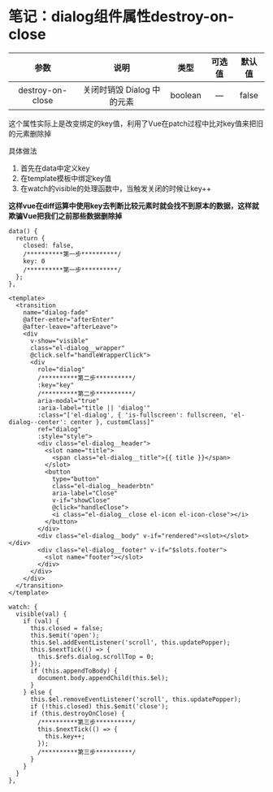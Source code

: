 # 笔记：dialog组件属性destroy-on-close

|       参数       |                                          说明                                          |  类型   | 可选值 | 默认值 |
| :--------------: | :------------------------------------------------------------------------------------: | :-----: | :----: | :----: |
| destroy-on-close | <span class="Apple-tab-span" style="white-space:pre"></span>关闭时销毁 Dialog 中的元素 | boolean |   —    | false  |

这个属性实际上是改变绑定的key值，利用了Vue在patch过程中比对key值来把旧的元素删除掉

具体做法
1. 首先在data中定义key
2. 在template模板中绑定key值
3. 在watch的visible的处理函数中，当触发关闭的时候让key++

**这样vue在diff运算中使用key去判断比较元素时就会找不到原本的数据，这样就欺骗Vue把我们之前那些数据删除掉**

```
data() {
  return {
    closed: false,
    /**********第一步**********/
    key: 0
    /**********第一步**********/
  };
},
```

```
<template>
  <transition
    name="dialog-fade"
    @after-enter="afterEnter"
    @after-leave="afterLeave">
    <div
      v-show="visible"
      class="el-dialog__wrapper"
      @click.self="handleWrapperClick">
      <div
        role="dialog"
        /**********第二步**********/
        :key="key"
        /**********第二步**********/
        aria-modal="true"
        :aria-label="title || 'dialog'"
        :class="['el-dialog', { 'is-fullscreen': fullscreen, 'el-dialog--center': center }, customClass]"
        ref="dialog"
        :style="style">
        <div class="el-dialog__header">
          <slot name="title">
            <span class="el-dialog__title">{{ title }}</span>
          </slot>
          <button
            type="button"
            class="el-dialog__headerbtn"
            aria-label="Close"
            v-if="showClose"
            @click="handleClose">
            <i class="el-dialog__close el-icon el-icon-close"></i>
          </button>
        </div>
        <div class="el-dialog__body" v-if="rendered"><slot></slot></div>
        <div class="el-dialog__footer" v-if="$slots.footer">
          <slot name="footer"></slot>
        </div>
      </div>
    </div>
  </transition>
</template>

```

```
watch: {
  visible(val) {
    if (val) {
      this.closed = false;
      this.$emit('open');
      this.$el.addEventListener('scroll', this.updatePopper);
      this.$nextTick(() => {
        this.$refs.dialog.scrollTop = 0;
      });
      if (this.appendToBody) {
        document.body.appendChild(this.$el);
      }
    } else {
      this.$el.removeEventListener('scroll', this.updatePopper);
      if (!this.closed) this.$emit('close');
      if (this.destroyOnClose) {
        /**********第三步**********/
        this.$nextTick(() => {
          this.key++;
        });
        /**********第三步**********/
      }
    }
  }
},
```